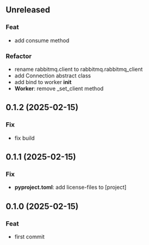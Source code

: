 ## Unreleased

### Feat

- add consume method

### Refactor

- rename rabbitmq.client to rabbitmq.rabbitmq_client
- add Connection abstract class
- add bind to worker __init__
- **Worker**: remove _set_client method

## 0.1.2 (2025-02-15)

### Fix

- fix build

## 0.1.1 (2025-02-15)

### Fix

- **pyproject.toml**: add license-files to [project]

## 0.1.0 (2025-02-15)

### Feat

- first commit
